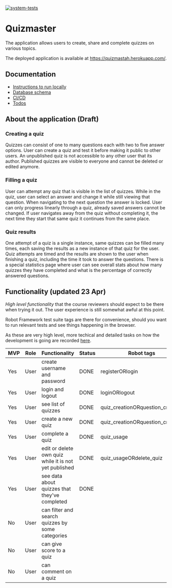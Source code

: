 [![system-tests](https://github.com/JHNUL/quizmaster/actions/workflows/system-tests.yaml/badge.svg?branch=main)](https://github.com/JHNUL/quizmaster/actions/workflows/system-tests.yaml)

# Quizmaster

The application allows users to create, share and complete quizzes on various topics.

The deployed application is available at https://quizmastah.herokuapp.com/.

## Documentation

 - [Instructions to run locally](docs/dev.md)
 - [Database schema](docs/dbschema.md)
 - [CI/CD](docs/cicd.md)
 - [Todos](docs/todos.md)

## About the application (Draft)


### Creating a quiz
Quizzes can consist of one to many questions each with two to five answer options. User can create a quiz and test it before making it public to other users. An unpublished quiz is not accessible to any other user that its author. Published quizzes are visible to everyone and cannot be deleted or edited anymore.

### Filling a quiz
User can attempt any quiz that is visible in the list of quizzes. While in the quiz, user can select an answer and change it while still viewing that question. When navigating to the next question the answer is locked. User can only progress linearly through a quiz, already saved answers cannot be changed. If user navigates away from the quiz without completing it, the next time they start that same quiz it continues from the same place.

### Quiz results
One attempt of a quiz is a single instance, same quizzes can be filled many times, each saving the results as a new instance of that quiz for the user. Quiz attempts are timed and the results are shown to the user when finishing a quiz, including the time it took to answer the questions. There is a special statistics page where user can see overall stats about how many quizzes they have completed and what is the percentage of correctly answered questions.

## Functionality (updated 23 Apr)

*High level functionality* that the course reviewers should expect to be there when trying it out. The user experience is still somewhat awful at this point.

Robot Framework test suite tags are there for convenience, should you want to run relevant tests and see things happening in the browser.

As these are very high level, more techical and detailed tasks on how the development is going are recorded [here](docs/todos.md).

|MVP|Role|Functionality|Status|Robot tags|
|---|---|---|---|---|
|Yes|User|create username and password|DONE|registerORlogin|
|Yes|User|login and logout|DONE|loginORlogout|
|Yes|User|see list of quizzes|DONE|quiz_creationORquestion_creation|
|Yes|User|create a new quiz|DONE|quiz_creationORquestion_creation|
|Yes|User|complete a quiz|DONE|quiz_usage|
|Yes|User|edit or delete own quiz while it is not yet published|DONE|quiz_usageORdelete_quiz|
|Yes|User|see data about quizzes that they've completed|DONE||
|No|User|can filter and search quizzes by some categories||
|No|User|can give score to a quiz||
|No|User|can comment on a quiz||

